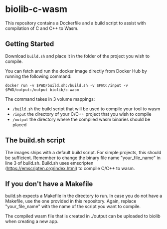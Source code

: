 # biolib-c-wasm
This repository contains a Dockerfile and a build script to assist with compilation of C and C++ to Wasm.

## Getting Started
Download `build.sh` and place it in the folder of the project you wish to compile.

You can fetch and run the docker image directly from Docker Hub by running the following command:
```
docker run -v $PWD/build.sh:/build.sh -v $PWD:/input -v $PWD/output:/output biolib/c-wasm
```

The command takes in 3 volume mappings:
- `/build.sh` the build script that will be used to compile your tool to wasm
- `/input` the directory of your C/C++ project that you wish to compile
- `/output` the directory where the compiled wasm binaries should be placed

## The build.sh script

The images ships with a default build script. For simple projects, this should be sufficient. Remember to change the binary file name "your_file_name" in line 3 of build.sh.
Build.sh uses emscripten (https://emscripten.org/index.html) to compile C/C++ to wasm.

## If you don't have a Makefile
build.sh expects a Makefile in the directory to run. In case you do not have a Makefile, use the one provided in this repository. Again, replace "your_file_name" with the name of the script you want to compile.

The compiled wasm file that is created in ./output can be uploaded to biolib when creating a new app.
